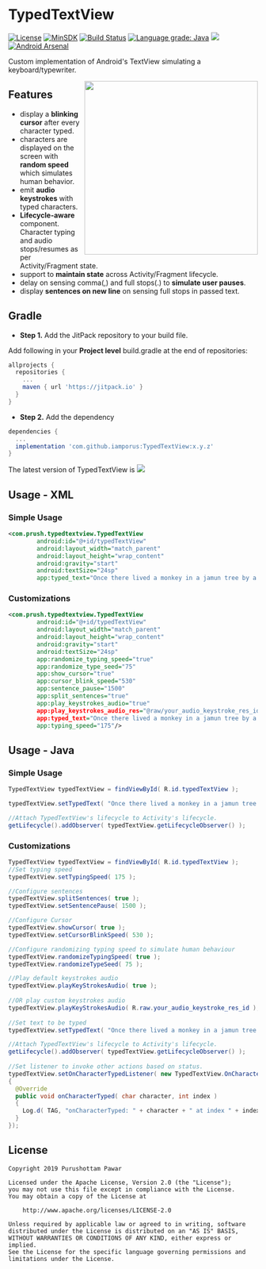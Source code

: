 # TypedTextView
[![License](https://img.shields.io/badge/License%20-Apache%202-337ab7.svg)](https://www.apache.org/licenses/LICENSE-2.0)
[![MinSDK](https://img.shields.io/badge/API-15%2B-brightgreen.svg?style=flat)](https://android-arsenal.com/api?level=15)
[![Build Status](https://travis-ci.com/iamporus/TypedTextView.svg?branch=master)](https://travis-ci.com/iamporus/TypedTextView)
[![Language grade: Java](https://img.shields.io/lgtm/grade/java/g/iamporus/TypedTextView.svg?logo=lgtm&logoWidth=18)](https://lgtm.com/projects/g/iamporus/TypedTextView/context:java)
[![](https://jitpack.io/v/iamporus/TypedTextView.svg)](https://jitpack.io/#iamporus/TypedTextView)
[![Android Arsenal]( https://img.shields.io/badge/Android%20Arsenal-TypedTextView-green.svg?style=flat )]( https://android-arsenal.com/details/1/7711 )

Custom implementation of Android's TextView simulating a keyboard/typewriter.

<img align="right" width="350" src="https://github.com/iamporus/TypedTextView/blob/master/demo.gif">

## Features
* display a **blinking cursor** after every character typed.
* characters are displayed on the screen with **random speed** which simulates human behavior.
* emit **audio keystrokes** with typed characters.
* **Lifecycle-aware** component. Character typing and audio stops/resumes as per Activity/Fragment state.
* support to **maintain state** across Activity/Fragment lifecycle.
* delay on sensing comma(,) and full stops(.) to **simulate user pauses**.
* display **sentences on new line** on sensing full stops in passed text.

## Gradle
* **Step 1.** Add the JitPack repository to your build file.

Add following in your **Project level** build.gradle at the end of repositories:
```gradle
allprojects {
  repositories {
    ...
    maven { url 'https://jitpack.io' }
  }
}
```
* **Step 2.** Add the dependency
```gradle
dependencies {
  ...
  implementation 'com.github.iamporus:TypedTextView:x.y.z'
}
```
The latest version of TypedTextView is  [![](https://jitpack.io/v/iamporus/TypedTextView.svg)](https://jitpack.io/#iamporus/TypedTextView)

## Usage - XML

### Simple Usage
```xml
<com.prush.typedtextview.TypedTextView
        android:id="@+id/typedTextView"
        android:layout_width="match_parent"
        android:layout_height="wrap_content"
        android:gravity="start"
        android:textSize="24sp"
        app:typed_text="Once there lived a monkey in a jamun tree by a river. The monkey was alone. He had no friends, no family, but he was happy and content."/>

```
### Customizations

```xml
<com.prush.typedtextview.TypedTextView
        android:id="@+id/typedTextView"
        android:layout_width="match_parent"
        android:layout_height="wrap_content"
        android:gravity="start"
        android:textSize="24sp"
        app:randomize_typing_speed="true"
        app:randomize_type_seed="75"
        app:show_cursor="true"
        app:cursor_blink_speed="530"
        app:sentence_pause="1500"
        app:split_sentences="true"
        app:play_keystrokes_audio="true"                                   //use default audio 
        app:play_keystrokes_audio_res="@raw/your_audio_keystroke_res_id"   //OR use custom audio
        app:typed_text="Once there lived a monkey in a jamun tree by a river. The monkey was alone. He had no friends, no family, but he was happy and content."
        app:typing_speed="175"/>
```

## Usage - Java

### Simple Usage
```java
TypedTextView typedTextView = findViewById( R.id.typedTextView );

typedTextView.setTypedText( "Once there lived a monkey in a jamun tree by a river. The monkey was alone. He had no friends, no family, but he was happy and content." );

//Attach TypedTextView's lifecycle to Activity's lifecycle.
getLifecycle().addObserver( typedTextView.getLifecycleObserver() );

```
### Customizations
```java
TypedTextView typedTextView = findViewById( R.id.typedTextView );
//Set typing speed
typedTextView.setTypingSpeed( 175 );

//Configure sentences
typedTextView.splitSentences( true );
typedTextView.setSentencePause( 1500 );

//Configure Cursor
typedTextView.showCursor( true );
typedTextView.setCursorBlinkSpeed( 530 );

//Configure randomizing typing speed to simulate human behaviour
typedTextView.randomizeTypingSpeed( true );
typedTextView.randomizeTypeSeed( 75 );

//Play default keystrokes audio
typedTextView.playKeyStrokesAudio( true );
        
//OR play custom keystrokes audio
typedTextView.playKeyStrokesAudio( R.raw.your_audio_keystroke_res_id );
        
//Set text to be typed
typedTextView.setTypedText( "Once there lived a monkey in a jamun tree by a river. The monkey was alone. He had no friends, no family, but he was happy and content." );

//Attach TypedTextView's lifecycle to Activity's lifecycle.
getLifecycle().addObserver( typedTextView.getLifecycleObserver() );
        
//Set listener to invoke other actions based on status.
typedTextView.setOnCharacterTypedListener( new TypedTextView.OnCharacterTypedListener()
{
  @Override
  public void onCharacterTyped( char character, int index )
  {
    Log.d( TAG, "onCharacterTyped: " + character + " at index " + index );
  }
});

```

## License
```
Copyright 2019 Purushottam Pawar

Licensed under the Apache License, Version 2.0 (the "License");
you may not use this file except in compliance with the License.
You may obtain a copy of the License at

    http://www.apache.org/licenses/LICENSE-2.0

Unless required by applicable law or agreed to in writing, software
distributed under the License is distributed on an "AS IS" BASIS,
WITHOUT WARRANTIES OR CONDITIONS OF ANY KIND, either express or implied.
See the License for the specific language governing permissions and
limitations under the License.
```

